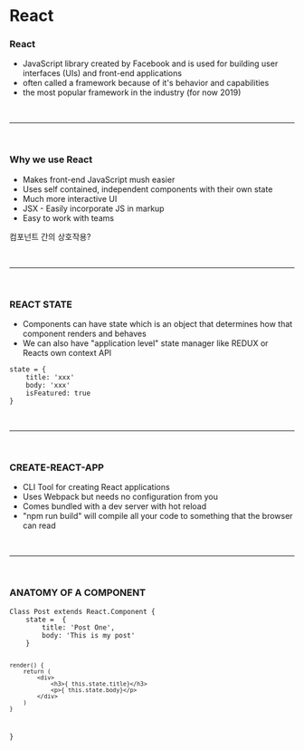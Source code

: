 # React
<p><h3>React</h3></p>
<ul>
    <li>JavaScript library created by Facebook and is used for building user interfaces (UIs) and front-end applications</li>
    <li>often called a framework because of it's behavior and capabilities</li>
    <li>the most popular framework in the industry (for now 2019)</li>
</ul>
<br>
<hr>
<br>

<p><h3>Why we use React</h3></p>
<ul>
    <li>Makes front-end JavaScript mush easier</li>
    <li>Uses self contained, independent components with their own state</li>
    <li>Much more interactive UI</li>
    <li>JSX - Easily incorporate JS in markup</li>
    <li>Easy to work with teams</li>
</ul>
<p>컴포넌트 간의 상호작용?</p>
<br>
<hr>
<br>

<p><h3>REACT STATE</h3></p>
<ul>
    <li>Components can have state which is an object that determines how that component renders and behaves</li>
    <li>We can also have "application level" state manager like REDUX or Reacts own context API</li>
</ul>
<p><code><pre>
state = {
    title: 'xxx'
    body: 'xxx'
    isFeatured: true
}
</pre></code></p>
<br>
<hr>
<br>

<p><h3>CREATE-REACT-APP</h3></p>
<ul>
    <li>CLI Tool for creating React applications</li>
    <li>Uses Webpack but needs no configuration from you</li>
    <li>Comes bundled with a dev server with hot reload</li>
    <li>"npm run build" will compile all your code to something that the browser  can read</li>
</ul>
<br>
<hr>
<br>
<p><h3>ANATOMY OF A COMPONENT</h3></p>
<p><code><pre>
Class Post extends React.Component {
    state =  {
        title: 'Post One',
        body: 'This is my post'
    }

    render() {
        return (
            <div>
                <h3>{ this.state.title}</h3>
                <p>{ this.state.body}</p>
            </div>
        )
    }
}
</pre></code></p>

